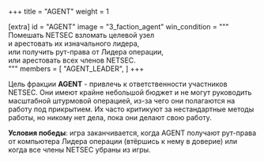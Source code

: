 +++
title = "AGENT"
weight = 1

[extra]
id = "AGENT"
image = "3_faction_agent"
win_condition = """\
Помешать NETSEC взломать целевой узел \
и арестовать их изначального лидера, \
или получить рут-права от Лидера операции, \
или арестовать всех членов NETSEC.\
"""
members = [
    "AGENT_LEADER",
]
+++

Цель фракции **AGENT** - привлечь к ответственности участников NETSEC.
Они имеют крайне небольшой бюджет и не могут руководить масштабной штурмовой операцией,
из-за чего они полагаются на работу под прикрытием.
Их часто критикуют за нестандартные методы работы, но никому нет дела, пока они делают свою работу.

**Условия победы**:
игра заканчивается, когда AGENT получают рут-права от компьютера Лидера операции (втёршись к нему в доверие)
или когда все члены NETSEC убраны из игры.

